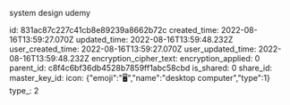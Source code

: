 system design udemy

id: 831ac87c227c41cb8e89239a8662b72c
created_time: 2022-08-16T13:59:27.070Z
updated_time: 2022-08-16T13:59:48.232Z
user_created_time: 2022-08-16T13:59:27.070Z
user_updated_time: 2022-08-16T13:59:48.232Z
encryption_cipher_text: 
encryption_applied: 0
parent_id: c8f4c6bf36db4528b7859ff1abc58cbd
is_shared: 0
share_id: 
master_key_id: 
icon: {"emoji":"🖥️","name":"desktop computer","type":1}
type_: 2